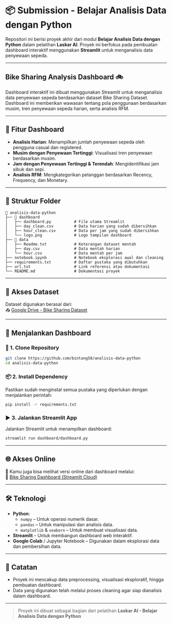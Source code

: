 # 📦 Submission - Belajar Analisis Data dengan Python

Repositori ini berisi proyek akhir dari modul **Belajar Analisis Data dengan Python** dalam pelatihan **Laskar AI**. Proyek ini berfokus pada pembuatan dashboard interaktif menggunakan **Streamlit** untuk menganalisis data penyewaan sepeda.

---

## Bike Sharing Analysis Dashboard 🚲

Dashboard interaktif ini dibuat menggunakan Streamlit untuk menganalisis data penyewaan sepeda berdasarkan dataset Bike Sharing Dataset. Dashboard ini memberikan wawasan tentang pola penggunaan berdasarkan musim, tren penyewaan sepeda harian, serta analisis RFM.

---

## 📌 Fitur Dashboard

- **Analisis Harian**: Menampilkan jumlah penyewaan sepeda oleh pengguna casual dan registered.
- **Musim dengan Penyewaan Tertinggi**: Visualisasi tren penyewaan berdasarkan musim.
- **Jam dengan Penyewaan Tertinggi & Terendah**: Mengidentifikasi jam sibuk dan sepi.
- **Analisis RFM**: Mengkategorikan pelanggan berdasarkan Recency, Frequency, dan Monetary.

---

## 📂 Struktur Folder

```plaintext
📂 analisis-data-python
├── 📂 dashboard
│   ├── dashboard.py          # File utama Streamlit
│   ├── day_clean.csv         # Data harian yang sudah dibersihkan
│   ├── hour_clean.csv        # Data per jam yang sudah dibersihkan
│   └── logo.png              # Logo tampilan dashboard
├── 📂 data
│   ├── Readme.txt            # Keterangan dataset mentah
│   ├── day.csv               # Data mentah harian
│   └── hour.csv              # Data mentah per jam
├── notebook.ipynb            # Notebook eksplorasi awal dan cleaning
├── requirements.txt          # Daftar pustaka yang dibutuhkan
├── url.txt                   # Link referensi atau dokumentasi
└── README.md                 # Dokumentasi proyek
```

---

## 📂 Akses Dataset

Dataset digunakan berasal dari:  
📥 [Google Drive - Bike Sharing Dataset](https://drive.google.com/file/d/1RaBmV6Q6FYWU4HWZs80Suqd7KQC34diQ/view)

---

## 🚀 Menjalankan Dashboard

### 🔁 1. Clone Repository

```bash
git clone https://github.com/bintang58/analisis-data-python
cd analisis-data-python
```

### 📦 2. Install Dependency

Pastikan sudah menginstal semua pustaka yang diperlukan dengan menjalankan perintah:

```bash
pip install -r requirements.txt
```

### ▶️ 3. Jalankan Streamlit App

Jalankan Streamlit untuk menampilkan dashboard:

```bash
streamlit run dashboard/dashboard.py
```

---

## 🌐 Akses Online

📍 Kamu juga bisa melihat versi online dari dashboard melalui:  
🔗 [Bike Sharing Dashboard (Streamlit Cloud)](https://bike-sharing-dashboards.streamlit.app/)

---

## 🛠️ Teknologi

- **Python**:
  - `numpy` – Untuk operasi numerik dasar.
  - `pandas` – Untuk manipulasi dan analisis data.
  - `matplotlib` & `seaborn` – Untuk membuat visualisasi data.
- **Streamlit** – Untuk membangun dashboard web interaktif.
- **Google Colab** / Jupyter Notebook – Digunakan dalam eksplorasi data dan pembersihan data.


---

## 📝 Catatan

- Proyek ini mencakup data preprocessing, visualisasi eksploratif, hingga pembuatan dashboard.
- Data yang digunakan telah melalui proses cleaning agar siap dianalisis dalam dashboard.

---

> Proyek ini dibuat sebagai bagian dari pelatihan **Laskar AI - Belajar Analisis Data dengan Python**
